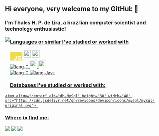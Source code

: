 ## Hi everyone, very welcome to my GitHub 👋

### I'm Thales H. P. de Lira, a brazilian computer scientist and technology enthusiastic!

<div align="center">
  <a href="https://github.com/thplira">
<!--   <img height="180em" src="https://github-readme-stats.vercel.app/api?username=thplira&show_icons=true&theme=dracula&include_all_commits=true&count_private=true"/> -->
  <img align="left" height="180em" src="https://github-readme-stats.vercel.app/api/top-langs/?username=thplira&layout=compact&langs_count=7&theme=dracula"/>
</div>
 
### Languages or similar I've studied or worked with
  <div style="display: inline_block">
    <div>
      <img align="center" alt="lang-JS" height="30" width="40" src="https://raw.githubusercontent.com/devicons/devicon/master/icons/javascript/javascript-plain.svg">
      <img src="https://img.icons8.com/stickers/100/null/christmas-star.png" height="24" width="24"> 
      <img src="https://img.icons8.com/stickers/100/null/christmas-star.png" height="24" width="24">
    </div>
    <div>
      <img align="center" alt="lang-C" height="30" width="40" src="https://cdn.jsdelivr.net/gh/devicons/devicon/icons/python/python-original.svg">
      <img src="https://img.icons8.com/stickers/100/null/christmas-star.png" height="24" width="24"> 
      <img src="https://img.icons8.com/stickers/100/null/christmas-star.png" height="24" width="24">
    </div>
    <img align="center" alt="lang-C" height="30" width="40" src="https://cdn.jsdelivr.net/gh/devicons/devicon/icons/c/c-original.svg">
    <img align="center" alt="lang-Java" height="30" width="40" src="https://cdn.jsdelivr.net/gh/devicons/devicon/icons/java/java-original.svg">
  
### Databases I've studied or worked with: 
    <img align="center" alt="db-MySql" height="30" width="40" src="https://cdn.jsdelivr.net/gh/devicons/devicon/icons/mysql/mysql-original.svg"> 

### Where to find me:  
<div>
  <a href="https://www.instagram.com/thaleslira/" target="_blank"><img src="https://img.shields.io/badge/-Instagram-%23E4405F?style=for-the-badge&logo=instagram&logoColor=white" target="_blank"></a>
  <a href = "mailto:thplira@gmail.com"><img src="https://img.shields.io/badge/Gmail-D14836?style=for-the-badge&logo=gmail&logoColor=white" target="_blank"></a>
  <a href="https://www.linkedin.com/in/thaleshplira/" target="_blank"><img src="https://img.shields.io/badge/-LinkedIn-%230077B5?style=for-the-badge&logo=linkedin&logoColor=white" target="_blank"></a> 
</div>
